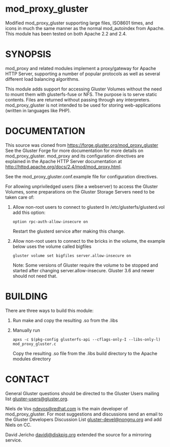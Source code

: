 
# mod_proxy_gluster
Modified mod_proxy_gluster supporting large files, ISO8601 times, and icons in much the same manner as the normal mod_autoindex from Apache. This module has been tested on both Apache 2.2 and 2.4. 

# SYNOPSIS

mod_proxy and related modules implement a proxy/gateway for Apache HTTP Server, supporting a number of popular protocols as well as several different load balancing algorithms.

This module adds support for accessing Gluster Volumes without the need to mount them with glusterfs-fuse or NFS. The purpose is to serve static contents. Files are returned without passing through any interpreters.  mod_proxy_gluster is not intended to be used for storing web-applications (written in languages like PHP).

# DOCUMENTATION

This source was cloned from https://forge.gluster.org/mod_proxy_gluster See the Gluster Forge for more documentation for more details on mod_proxy_gluster. mod_proxy and its configuration directives are explained
in the Apache HTTP Server documentation at http://httpd.apache.org/docs/2.4/mod/mod_proxy.html.

See the mod_proxy_gluster.conf.example file for configuration directives.

For allowing unpriviledged users (like a webserver) to access the Gluster
Volumes, some preparations on the Gluster Storage Servers need to be taken
care of:

1. Allow non-root users to connect to glusterd
  In /etc/glusterfs/glusterd.vol add this option:
  
    `option rpc-auth-allow-insecure on`

    Restart the glusterd service after making this change.

2. Allow non-root users to connect to the bricks in the volume, the example below uses the volume called bigfiles

    `gluster volume set bigfiles server.allow-insecure on`

    Note: Some versions of Gluster require the volume to be stopped and started after changing server.allow-insecure. Gluster 3.6 and newer should not need that.

# BUILDING
There are three ways to build this module:

1. Run make and copy the resulting .so from the .libs 

2. Manually run

    `apxs -c $(pkg-config glusterfs-api --cflags-only-I --libs-only-l) mod_proxy_gluster.c`
    
    Copy the resulting .so file from the .libs build directory to the Apache modules directory
    
# CONTACT

General Gluster questions should be directed to the Gluster Users mailing list <gluster-users@gluster.org>.

Niels de Vos <ndevos@redhat.com> is the main developer of mod_proxy_gluster.  For most suggestions and discussions send an email to the Gluster Developers Discussion List <gluster-devel@nongnu.org> and add Niels on CC.

David Jericho <davidj@diskpig.org> extended the source for a mirroring service.

